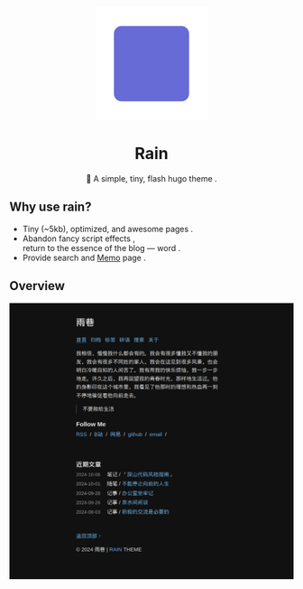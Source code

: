 <div style="text-align: center;">

![rain](./static/favicon.svg)
<h1>Rain</h1>
<p>🌷 A simple, tiny, flash hugo theme .</p>

</div>

## Why use rain?
- Tiny (~5kb), optimized, and awesome pages .
- Abandon fancy script effects ,  
  return to the essence of the blog — word .
- Provide search and [Memo](https://github.com/rainto0322/memo) page .

## Overview
![overview](./assets/img/overview.png)